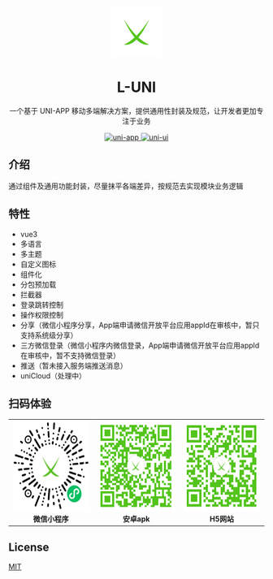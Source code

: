 <p align="center">
  <a href="https://lb1129.github.io/l-uni/">
    <img width="100" src="https://github.com/lb1129/l-uni/blob/master/static/image/logo.png">
  </a>
</p>

<h1 align="center">L-UNI</h1>

<p align="center">一个基于 UNI-APP 移动多端解决方案，提供通用性封装及规范，让开发者更加专注于业务</p>

<p align="center">
  <a href="https://github.com/dcloudio/uni-app">
    <img src="https://img.shields.io/badge/uni-app-brightgreen.svg" alt="uni-app">
  </a>
  <a href="https://github.com/dcloudio/uni-ui">
    <img src="https://img.shields.io/badge/uni-ui-brightgreen.svg" alt="uni-ui">
  </a>
</p>

## 介绍

通过组件及通用功能封装，尽量抹平各端差异，按规范去实现模块业务逻辑

## 特性

- vue3
- 多语言
- 多主题
- 自定义图标
- 组件化
- 分包预加载
- 拦截器
- 登录跳转控制
- 操作权限控制
- 分享（微信小程序分享，App端申请微信开放平台应用appId在审核中，暂只支持系统级分享）
- 三方微信登录（微信小程序内微信登录，App端申请微信开放平台应用appId在审核中，暂不支持微信登录）
- 推送（暂未接入服务端推送消息）
- uniCloud（处理中）

## 扫码体验

<table>
  <tr>
    <td align="center">
      <img
        src="https://github.com/lb1129/l-uni/blob/master/qrcode_image/mp-weixin.jpg"
        width="180"
        height="180"
      />
      <div><b>微信小程序</b></div>
    </td>
    <td align="center">
      <img
        src="https://github.com/lb1129/l-uni/blob/master/qrcode_image/apk.png"
        width="180"
        height="180"
      />
      <div><b>安卓apk</b></div>
    </td>
    <td align="center">
      <img
        src="https://github.com/lb1129/l-uni/blob/master/qrcode_image/h5.png"
        width="180"
        height="180"
      />
      <div><b>H5网站</b></div>
    </td>
  </tr>
</table>

## License

[MIT](https://github.com/lb1129/l-uni/blob/master/LICENSE)
